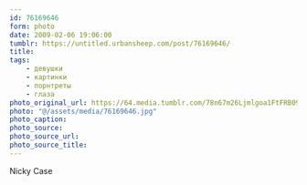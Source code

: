 ```yaml
---
id: 76169646
form: photo
date: 2009-02-06 19:06:00
tumblr: https://untitled.urbansheep.com/post/76169646/
title:
tags:
    - девушки
    - картинки
    - порнтреты
    - глаза
photo_original_url: https://64.media.tumblr.com/78n67m26Ljmlgoa1FtFRB09Mo1_1280.jpg
photo: "@/assets/media/76169646.jpg"
photo_caption:
photo_source:
photo_source_url:
photo_source_title:
---
```


<p>Nicky Case</p>
